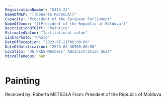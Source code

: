 ```yaml
---
RegistrationNumber: "G413-23"
NameOfMEP: "[[Roberta METSOLA]]"
Capacity: "President of the European Parliament"
NameOfDonor: "[[President of the Republic of Moldova]]"
DescriptionOfGift: "Painting"
EstimatedValue: "Institutional value"
LinkToPhoto: "Photo"
DateOfReception: "2023-07-21T00:00:00"
DateOfNotification: "2023-08-30T00:00:00"
Location: "DG PRES-Members' Administration Unit"
Miscellaneous: nan
---
```


# Painting

Received by: Roberta METSOLA
From: President of the Republic of Moldova
